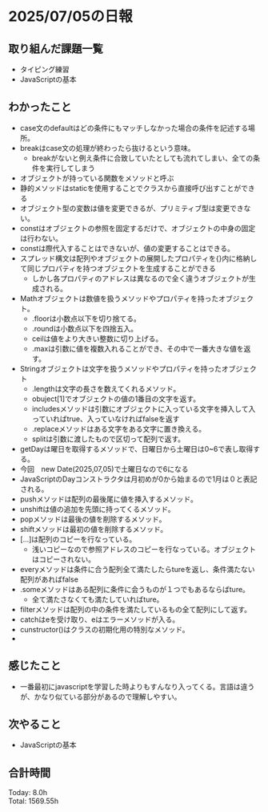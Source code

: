 # 2025/07/05の日報
## 取り組んだ課題一覧
* タイピング練習
* JavaScriptの基本
## わかったこと 
* case文のdefaultはどの条件にもマッチしなかった場合の条件を記述する場所。
* breakはcase文の処理が終わったら抜けるという意味。
  * breakがないと例え条件に合致していたとしても流れてしまい、全ての条件を実行してしまう
*  オブジェクトが持っている関数をメソッドと呼ぶ
*  静的メソッドはstaticを使用することでクラスから直接呼び出すことができる
*  オブジェクト型の変数は値を変更できるが、プリミティブ型は変更できない。
*  constはオブジェクトの参照を固定するだけで、オブジェクトの中身の固定は行わない。
  * constは際代入することはできないが、値の変更することはできる。
* スプレッド構文は配列やオブジェクトの展開したプロパティを{}内に格納して同じプロパティを持つオブジェクトを生成することができる
  * しかし各プロパティのアドレスは異なるので全く違うオブジェクトが生成される。
* Mathオブジェクトは数値を扱うメソッドやプロパティを持ったオブジェクト。
  * .floorは小数点以下を切り捨てる。
  * .roundは小数点以下を四捨五入。
  * ceilは値をより大きい整数に切り上げる。
  * .maxは引数に値を複数入れることができ、その中で一番大きな値を返す。
* Stringオブジェクトは文字を扱うメソッドやプロパティを持ったオブジェクト
  * .lengthは文字の長さを数えてくれるメソッド。
  * obuject[1]でオブジェクトの値の1番目の文字を返す。
  * includesメソッドは引数にオブジェクトに入っている文字を挿入して入っていればtrue、入っていなければfalseを返す
  * .replaceメソッドはある文字をある文字に置き換える。
  * splitは引数に渡したもので区切って配列で返す。
* getDayは曜日を取得するメソッドで、日曜日から土曜日は0~6で表し取得する。
 * 今回　new Date(2025,07,05)で土曜日なので6になる
 * JavaScriptのDayコンストラクタは月初めが0から始まるので1月は０と表記される。
* pushメソッドは配列の最後尾に値を挿入するメソッド。
* unshiftは値の追加を先頭に持ってくるメソッド。
* popメソッドは最後の値を削除するメソッド。
* shiftメソッドは最初の値を削除するメソッド。
* [...]は配列のコピーを行なっている。
  * 浅いコピーなので参照アドレスのコピーを行なっている。オブジェクトはコピーされない。
* everyメソッドは条件に合う配列全て満たしたらtureを返し、条件満たない配列があればfalse
* .someメソッドはある配列に条件に会うものが１つでもあるならばture。
  * 全て満たさなくても満たしていればture。
* filterメソッドは配列の中の条件を満たしているもの全て配列にして返す。
* catchはeを受け取り、eはエラーメソッドが入る。
* cunstructor()はクラスの初期化用の特別なメソッド。
*  
                   
## 感じたこと
* 一番最初にjavascriptを学習した時よりもすんなり入ってくる。言語は違うが、かなり似ている部分があるので理解しやすい。
## 次やること
* JavaScriptの基本
##  合計時間 
Today: 8.0h<br>
Total: 1569.55h
